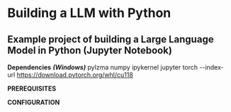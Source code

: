 # Building a LLM with Python

## Example project of building a Large Language Model in Python (Jupyter Notebook)

 **Dependencies** ***(Windows)*** pylzma numpy ipykernel jupyter torch --index-url https://download.pytorch.org/whl/cu118

**PREREQUISITES**

**CONFIGURATION**

